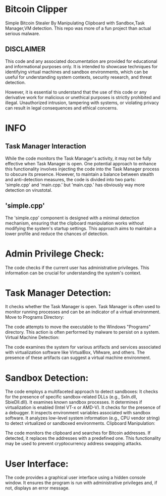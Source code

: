 # Bitcoin Clipper 
Simple Bitcoin Stealer By Manipulating Clipboard with Sandbox,Task Manager,VM detection.
This repo was more of a fun project than actual serious malware.
## DISCLAIMER

This code and any associated documentation are provided for educational and informational purposes only. It is intended to showcase techniques for identifying virtual machines and sandbox environments, which can be useful for understanding system contexts, security research, and threat detection.

However, it is essential to understand that the use of this code or any derivative work for malicious or unethical purposes is strictly prohibited and illegal. Unauthorized intrusion, tampering with systems, or violating privacy can result in legal consequences and ethical concerns.

# INFO
## Task Manager Interaction
While the code monitors the Task Manager's activity, it may not be fully effective when Task Manager is open. One potential approach to enhance this functionality involves injecting the code into the Task Manager process to obscure its presence. However, to maintain a balance between stealth and anti-detection measures, the code is divided into two parts: 'simple.cpp' and 'main.cpp.' but 'main.cpp.' has obviously way more detection on virustotal.

## 'simple.cpp'
The 'simple.cpp' component is designed with a minimal detection mechanism, ensuring that the clipboard manipulation works without modifying the system's startup settings. This approach aims to maintain a lower profile and reduce the chances of detection.
# Admin Privilege Check:

The code checks if the current user has administrative privileges. This information can be crucial for understanding the system's context.
# Task Manager Detection:

It checks whether the Task Manager is open. Task Manager is often used to monitor running processes and can be an indicator of a virtual environment.
Move to Programs Directory:

The code attempts to move the executable to the Windows "Programs" directory. This action is often performed by malware to persist on a system.
Virtual Machine Detection:

The code examines the system for various artifacts and services associated with virtualization software like VirtualBox, VMware, and others. The presence of these artifacts can suggest a virtual machine environment.
# Sandbox Detection:

The code employs a multifaceted approach to detect sandboxes:
It checks for the presence of specific sandbox-related DLLs (e.g., SxIn.dll, SbieDll.dll).
It examines known sandbox processes.
It determines if virtualization is enabled (Intel VT-x or AMD-V).
It checks for the presence of a debugger.
It inspects environment variables associated with sandbox software.
It analyzes low-level system information (e.g., CPU vendor string) to detect virtualized or sandboxed environments.
Clipboard Manipulation:

The code monitors the clipboard and searches for Bitcoin addresses. If detected, it replaces the addresses with a predefined one. This functionality may be used to prevent cryptocurrency address swapping attacks.
# User Interface:

The code provides a graphical user interface using a hidden console window. It ensures the program is run with administrative privileges and, if not, displays an error message.
